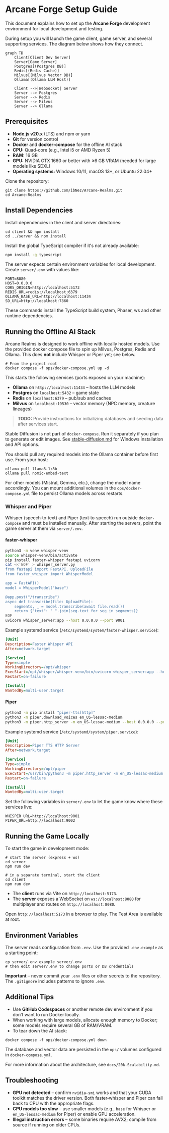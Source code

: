 # Arcane Forge Setup Guide

This document explains how to set up the **Arcane Forge** development environment for local development and testing.

During setup you will launch the game client, game server, and several supporting services.
The diagram below shows how they connect.

```mermaid
graph TD
    Client[Client Dev Server]
    Server[Game Server]
    Postgres[(Postgres DB)]
    Redis[(Redis Cache)]
    Milvus[(Milvus Vector DB)]
    Ollama[(Ollama LLM Host)]

    Client -->|WebSocket| Server
    Server --> Postgres
    Server --> Redis
    Server --> Milvus
    Server --> Ollama
```

## Prerequisites

- **Node.js v20.x** (LTS) and npm or yarn
- **Git** for version control
- **Docker** and **docker‑compose** for the offline AI stack
- **CPU:** Quad-core (e.g., Intel i5 or AMD Ryzen 5)
- **RAM:** 16 GB
- **GPU:** NVIDIA GTX 1660 or better with ≥6 GB VRAM (needed for large models like SDXL)
- **Operating systems:** Windows 10/11, macOS 13+, or Ubuntu 22.04+

Clone the repository:

```
git clone https://github.com/ibNez/Arcane-Realms.git
cd Arcane-Realms
```

## Install Dependencies

Install dependencies in the client and server directories:

```
cd client && npm install
cd ../server && npm install
```
Install the global TypeScript compiler if it's not already available:

```sh
npm install -g typescript
```

The server expects certain environment variables for local development. Create `server/.env` with values like:

```env
PORT=8080
HOST=0.0.0.0
CORS_ORIGIN=http://localhost:5173
REDIS_URL=redis://localhost:6379
OLLAMA_BASE_URL=http://localhost:11434
SD_URL=http://localhost:7860
```

These commands install the TypeScript build system, Phaser, ws and other runtime dependencies.

## Running the Offline AI Stack

Arcane Realms is designed to work offline with locally hosted models. Use the provided docker compose file to spin up Milvus, Postgres, Redis and Ollama. This does **not** include Whisper or Piper yet; see below.

```
# From the project root
docker compose -f ops/docker-compose.yml up -d
```

This starts the following services (ports exposed on your machine):

- **Ollama** on `http://localhost:11434` – hosts the LLM models
- **Postgres** on `localhost:5432` – game state
- **Redis** on `localhost:6379` – pub/sub and caches
- **Milvus** on `localhost:19530` – vector memory (NPC memory, creature lineages)
> **TODO:** Provide instructions for initializing databases and seeding data after services start.

Stable Diffusion is not part of `docker-compose`. Run it separately if you plan to generate or edit images. See [stable-diffusion.md](stable-diffusion.md) for Windows installation and API options.

You should pull any required models into the Ollama container before first use. From your host:

```
ollama pull llama3.1:8b
ollama pull nomic-embed-text
```

For other models (Mistral, Gemma, etc.), change the model name accordingly. You can mount additional volumes in the `ops/docker-compose.yml` file to persist Ollama models across restarts.

### Whisper and Piper

Whisper (speech‑to‑text) and Piper (text‑to‑speech) run outside `docker-compose` and must be installed manually. After starting the servers, point the game server at them via `server/.env`.

#### faster‑whisper

```sh
python3 -m venv whisper-venv
source whisper-venv/bin/activate
pip install faster-whisper fastapi uvicorn
cat <<'EOF' > whisper_server.py
from fastapi import FastAPI, UploadFile
from faster_whisper import WhisperModel

app = FastAPI()
model = WhisperModel("base")

@app.post("/transcribe")
async def transcribe(file: UploadFile):
    segments, _ = model.transcribe(await file.read())
    return {"text": " ".join(seg.text for seg in segments)}
EOF
uvicorn whisper_server:app --host 0.0.0.0 --port 9001
```

Example systemd service (`/etc/systemd/system/faster-whisper.service`):

```ini
[Unit]
Description=Faster Whisper API
After=network.target

[Service]
Type=simple
WorkingDirectory=/opt/whisper
ExecStart=/opt/whisper/whisper-venv/bin/uvicorn whisper_server:app --host 0.0.0.0 --port 9001
Restart=on-failure

[Install]
WantedBy=multi-user.target
```

#### Piper

```sh
python3 -m pip install "piper-tts[http]"
python3 -m piper.download_voices en_US-lessac-medium
python3 -m piper.http_server -m en_US-lessac-medium --host 0.0.0.0 --port 9002
```

Example systemd service (`/etc/systemd/system/piper.service`):

```ini
[Unit]
Description=Piper TTS HTTP Server
After=network.target

[Service]
Type=simple
WorkingDirectory=/opt/piper
ExecStart=/usr/bin/python3 -m piper.http_server -m en_US-lessac-medium --host 0.0.0.0 --port 9002
Restart=on-failure

[Install]
WantedBy=multi-user.target
```

Set the following variables in `server/.env` to let the game know where these services live:

```env
WHISPER_URL=http://localhost:9001
PIPER_URL=http://localhost:9002
```

## Running the Game Locally

To start the game in development mode:

```
# start the server (express + ws)
cd server
npm run dev

# in a separate terminal, start the client
cd client
npm run dev
```

- The **client** runs via Vite on `http://localhost:5173`.
- The **server** exposes a WebSocket on `ws://localhost:8080` for multiplayer and routes on `http://localhost:8080`.

Open `http://localhost:5173` in a browser to play. The Test Area is available at root.

## Environment Variables

The server reads configuration from `.env`. Use the provided `.env.example` as a starting point:

```
cp server/.env.example server/.env
# then edit server/.env to change ports or DB credentials
```

**Important** – never commit your `.env` files or other secrets to the repository. The `.gitignore` includes patterns to ignore `.env`.

## Additional Tips

- Use **GitHub Codespaces** or another remote dev environment if you don’t want to run Docker locally.  
- When working with large models, allocate enough memory to Docker; some models require several GB of RAM/VRAM.  
- To tear down the AI stack:

```
docker compose -f ops/docker-compose.yml down
```

The database and vector data are persisted in the `ops/` volumes configured in `docker-compose.yml`.

For more information about the architecture, see `docs/20k-Scalability.md`.

## Troubleshooting

- **GPU not detected** – confirm `nvidia-smi` works and that your CUDA toolkit matches the driver version. Both faster‑whisper and Piper can fall back to CPU with the appropriate flags.
- **CPU models too slow** – use smaller models (e.g., `base` for Whisper or `en_US-lessac-medium` for Piper) or enable GPU acceleration.
- **Illegal instruction errors** – some binaries require AVX2; compile from source if running on older CPUs.
